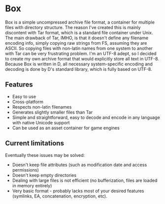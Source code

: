 Box
===
Box is a simple uncompressed archive file format, a container for multiple files with directory structure. The reason I've created this is mainly discontent with Tar format, which is a standard file container under Unix. The main drawback of Tar, IMHO, is that it doesn't define any filename encoding info, simply copying raw strings from FS, assuming they are ASCII. So copying files with non-latin names from one system to another with Tar can be very frustrating problem. I'm an UTF-8 adept, so I decided to create my own archive format that would explicitly store all text in UTF-8. Because Box is written in D, all necessary system-specific encoding and decoding is done by D's standard library, which is fully based on UTF-8.

Features
--------
* Easy to use
* Cross-platform
* Respects non-latin filenames
* Generates slightly smaller files than Tar
* Simple and straightforward, easy to decode and encode in any language with native Unicode support
* Can be used as an asset container for game engines

Current limitations
-------------------
Eventually these issues may be solved:

* Doesn't keep file attributes (such as modification date and access permissions)
* Doesn't keep empty directories
* Dealing with large files is not efficient (no bufferization, files are loaded in memory entirely)
* Very basic format - probably lacks most of your desired features (symlinks, EA, concatenation, encryption, etc).